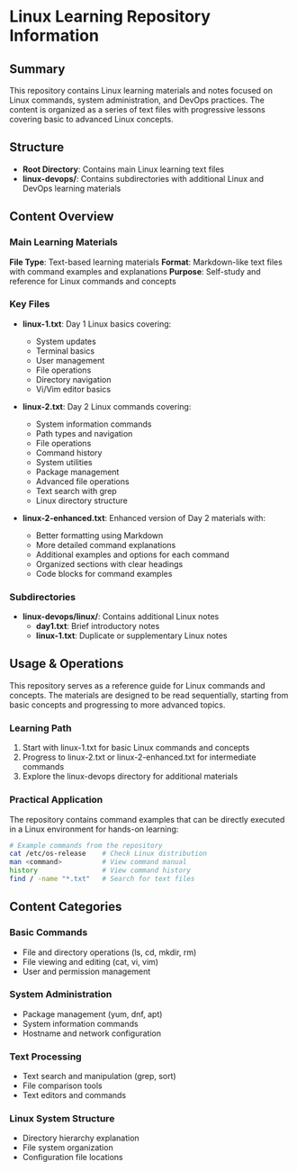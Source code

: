

# Linux Learning Repository Information

## Summary
This repository contains Linux learning materials and notes focused on Linux commands, system administration, and DevOps practices. The content is organized as a series of text files with progressive lessons covering basic to advanced Linux concepts.

## Structure
- **Root Directory**: Contains main Linux learning text files
- **linux-devops/**: Contains subdirectories with additional Linux and DevOps learning materials

## Content Overview

### Main Learning Materials
**File Type**: Text-based learning materials
**Format**: Markdown-like text files with command examples and explanations
**Purpose**: Self-study and reference for Linux commands and concepts

### Key Files
- **linux-1.txt**: Day 1 Linux basics covering:
  - System updates
  - Terminal basics
  - User management
  - File operations
  - Directory navigation
  - Vi/Vim editor basics

- **linux-2.txt**: Day 2 Linux commands covering:
  - System information commands
  - Path types and navigation
  - File operations
  - Command history
  - System utilities
  - Package management
  - Advanced file operations
  - Text search with grep
  - Linux directory structure

- **linux-2-enhanced.txt**: Enhanced version of Day 2 materials with:
  - Better formatting using Markdown
  - More detailed command explanations
  - Additional examples and options for each command
  - Organized sections with clear headings
  - Code blocks for command examples

### Subdirectories
- **linux-devops/linux/**: Contains additional Linux notes
  - **day1.txt**: Brief introductory notes
  - **linux-1.txt**: Duplicate or supplementary Linux notes

## Usage & Operations
This repository serves as a reference guide for Linux commands and concepts. The materials are designed to be read sequentially, starting from basic concepts and progressing to more advanced topics.

### Learning Path
1. Start with linux-1.txt for basic Linux commands and concepts
2. Progress to linux-2.txt or linux-2-enhanced.txt for intermediate commands
3. Explore the linux-devops directory for additional materials

### Practical Application
The repository contains command examples that can be directly executed in a Linux environment for hands-on learning:

```bash
# Example commands from the repository
cat /etc/os-release    # Check Linux distribution
man <command>          # View command manual
history                # View command history
find / -name "*.txt"   # Search for text files
```

## Content Categories

### Basic Commands
- File and directory operations (ls, cd, mkdir, rm)
- File viewing and editing (cat, vi, vim)
- User and permission management

### System Administration
- Package management (yum, dnf, apt)
- System information commands
- Hostname and network configuration

### Text Processing
- Text search and manipulation (grep, sort)
- File comparison tools
- Text editors and commands

### Linux System Structure
- Directory hierarchy explanation
- File system organization
- Configuration file locations